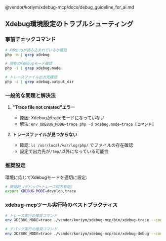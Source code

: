 @vendor/koriym/xdebug-mcp/docs/debug_guideline_for_ai.md

## Xdebug環境設定のトラブルシューティング

### 事前チェックコマンド
```bash
# Xdebugが読み込まれているか確認
php -m | grep xdebug

# 現在のXdebugモード確認
php -i | grep xdebug.mode

# トレースファイル出力先確認
php -i | grep xdebug.output_dir
```

### 一般的な問題と解決法

1. **"Trace file not created"エラー**
   - 原因: Xdebugがtraceモードになっていない
   - 解決: `env XDEBUG_MODE=trace php -d xdebug.mode=trace [コマンド]`

2. **トレースファイルが見つからない**
   - 確認: `ls /usr/local/var/log/php/` でファイルの存在確認
   - 設定で出力先が`/tmp/`以外になっている可能性

### 推奨設定
環境に応じてXdebugモードを適切に設定:
```bash
# 開発時（デバッグ+トレース両方有効）
export XDEBUG_MODE=develop,trace
```

### xdebug-mcpツール実行時のベストプラクティス
```bash
# トレース実行の推奨コマンド
env XDEBUG_MODE=trace ./vendor/koriym/xdebug-mcp/bin/xdebug-trace --context="説明" -- php script.php

# デバッグ実行の推奨コマンド  
env XDEBUG_MODE=trace ./vendor/koriym/xdebug-mcp/bin/xdebug-debug --context="説明" -- php script.php
```
